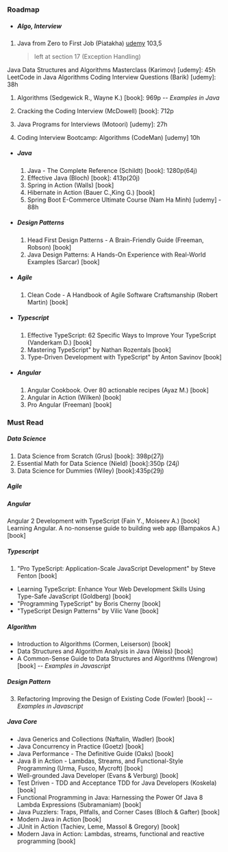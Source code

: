 ### Roadmap

- ##### Algo, Interview

1. Java from Zero to First Job (Piatakha) [udemy](https://www.udemy.com/course/java-development-for-beginners-learnit/) 103,5
   > left at section 17 (Exception Handling)

Java Data Structures and Algorithms Masterclass (Karimov) [udemy]: 45h
LeetCode in Java Algorithms Coding Interview Questions (Barik) [udemy]: 38h

1. Algorithms (Sedgewick R., Wayne K.) [book]: 969p -- _Examples in Java_

2. Cracking the Coding Interview (McDowell) [book]: 712p
3. Java Programs for Interviews (Motoori) [udemy]: 27h
4. Coding Interview Bootcamp: Algorithms (CodeMan) [udemy] 10h

- ##### Java

  1. Java - The Complete Reference (Schildt) [book]: 1280p(64j)
  2. Effective Java (Bloch) [book]: 413p(20j)
  3. Spring in Action (Walls) [book]
  4. Hibernate in Action (Bauer C.,King G.) [book]
  5. Spring Boot E-Commerce Ultimate Course (Nam Ha Minh) [udemy] - 88h

- ##### Design Patterns

  1. Head First Design Patterns - A Brain-Friendly Guide (Freeman, Robson) [book]
  2. Java Design Patterns: A Hands-On Experience with Real-World Examples (Sarcar) [book]

- ##### Agile

  1. Clean Code - A Handbook of Agile Software Craftsmanship (Robert Martin) [book]

- ##### Typescript

  1. Effective TypeScript: 62 Specific Ways to Improve Your TypeScript (Vanderkam D.) [book]
  2. Mastering TypeScript" by Nathan Rozentals [book]
  3. Type-Driven Development with TypeScript" by Anton Savinov [book]

- ##### Angular

  1. Angular Cookbook. Over 80 actionable recipes (Ayaz M.) [book]
  2. Angular in Action (Wilken) [book]
  3. Pro Angular (Freeman) [book]

### Must Read

##### Data Science

1. Data Science from Scratch (Grus) [book]: 398p(27j)
2. Essential Math for Data Science (Nield) [book]:350p (24j)
3. Data Science for Dummies (Wiley) [book]:435p(29j)

##### Agile

##### Angular

Angular 2 Development with TypeScript (Fain Y., Moiseev A.) [book]
Learning Angular. A no-nonsense guide to building web app (Bampakos A.) [book]

##### Typescript

1. "Pro TypeScript: Application-Scale JavaScript Development" by Steve Fenton [book]

- Learning TypeScript: Enhance Your Web Development Skills Using Type-Safe JavaScript (Goldberg) [book]
- "Programming TypeScript" by Boris Cherny [book]
- "TypeScript Design Patterns" by Vilic Vane [book]

##### Algorithm

- Introduction to Algorithms (Cormen, Leiserson) [book]
- Data Structures and Algorithm Analysis in Java (Weiss) [book]
- A Common-Sense Guide to Data Structures and Algorithms (Wengrow) [book] -- _Examples in Javascript_

##### Design Pattern

3. Refactoring Improving the Design of Existing Code (Fowler) [book] -- _Examples in Javascript_

##### Java Core

- Java Generics and Collections (Naftalin, Wadler) [book]
- Java Concurrency in Practice (Goetz) [book]
- Java Performance - The Definitive Guide (Oaks) [book]
- Java 8 in Action - Lambdas, Streams, and Functional-Style Programming (Urma, Fusco, Mycroft) [book]
- Well-grounded Java Developer (Evans & Verburg) [book]
- Test Driven - TDD and Acceptance TDD for Java Developers (Koskela) [book]
- Functional Programming in Java: Harnessing the Power Of Java 8 Lambda Expressions (Subramaniam) [book]
- Java Puzzlers: Traps, Pitfalls, and Corner Cases (Bloch & Gafter) [book]
- Modern Java in Action [book]
- JUnit in Action (Tachiev, Leme, Massol & Gregory) [book]
- Modern Java in Action: Lambdas, streams, functional and reactive programming [book]
